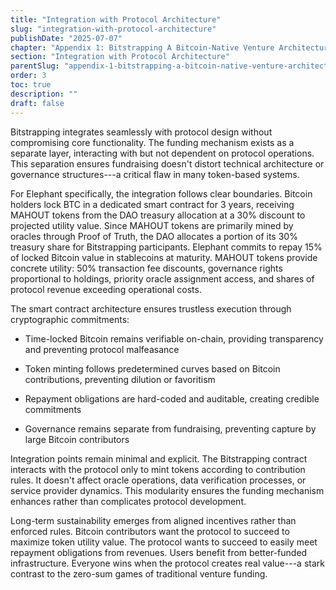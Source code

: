 ```yaml
---
title: "Integration with Protocol Architecture"
slug: "integration-with-protocol-architecture"
publishDate: "2025-07-07"
chapter: "Appendix 1: Bitstrapping A Bitcoin-Native Venture Architecture"
section: "Integration with Protocol Architecture"
parentSlug: "appendix-1-bitstrapping-a-bitcoin-native-venture-architecture"
order: 3
toc: true
description: ""
draft: false
---
```


Bitstrapping integrates seamlessly with protocol design without compromising
core functionality. The funding mechanism exists as a separate layer,
interacting with but not dependent on protocol operations. This separation
ensures fundraising doesn't distort technical architecture or governance
structures---a critical flaw in many token-based systems.

For Elephant specifically, the integration follows clear boundaries. Bitcoin
holders lock BTC in a dedicated smart contract for 3 years, receiving MAHOUT
tokens from the DAO treasury allocation at a 30% discount to projected utility
value. Since MAHOUT tokens are primarily mined by oracles through Proof of
Truth, the DAO allocates a portion of its 30% treasury share for Bitstrapping
participants. Elephant commits to repay 15% of locked Bitcoin value in
stablecoins at maturity. MAHOUT tokens provide concrete utility: 50% transaction
fee discounts, governance rights proportional to holdings, priority oracle
assignment access, and shares of protocol revenue exceeding operational costs.

The smart contract architecture ensures trustless execution through
cryptographic commitments:

- Time-locked Bitcoin remains verifiable on-chain, providing transparency and
preventing protocol malfeasance

- Token minting follows predetermined curves based on Bitcoin contributions,
preventing dilution or favoritism

- Repayment obligations are hard-coded and auditable, creating credible
commitments

- Governance remains separate from fundraising, preventing capture by large
Bitcoin contributors

Integration points remain minimal and explicit. The Bitstrapping contract
interacts with the protocol only to mint tokens according to contribution rules.
It doesn't affect oracle operations, data verification processes, or service
provider dynamics. This modularity ensures the funding mechanism enhances rather
than complicates protocol development.

Long-term sustainability emerges from aligned incentives rather than enforced
rules. Bitcoin contributors want the protocol to succeed to maximize token
utility value. The protocol wants to succeed to easily meet repayment
obligations from revenues. Users benefit from better-funded infrastructure.
Everyone wins when the protocol creates real value---a stark contrast to the
zero-sum games of traditional venture funding.
